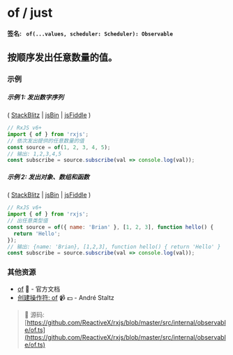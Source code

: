 # of / just

#### 签名: ` of(...values, scheduler: Scheduler): Observable`

## 按顺序发出任意数量的值。

### 示例

##### 示例 1: 发出数字序列

(
[StackBlitz](https://stackblitz.com/edit/typescript-kbpvmm?file=index.ts&devtoolsheight=100)
| [jsBin](http://jsbin.com/kodixitoji/1/edit?js,console) |
[jsFiddle](https://jsfiddle.net/btroncone/f7b35ayz/) )

```js
// RxJS v6+
import { of } from 'rxjs';
// 依次发出提供的任意数量的值
const source = of(1, 2, 3, 4, 5);
// 输出: 1,2,3,4,5
const subscribe = source.subscribe(val => console.log(val));
```

##### 示例 2: 发出对象、数组和函数

(
[StackBlitz](https://stackblitz.com/edit/typescript-m1jbw9?file=index.ts&devtoolsheight=100)
| [jsBin](http://jsbin.com/xevobujama/1/edit?js,console) |
[jsFiddle](https://jsfiddle.net/btroncone/d9rng4dj/) )

```js
// RxJS v6+
import { of } from 'rxjs';
// 出任意类型值
const source = of({ name: 'Brian' }, [1, 2, 3], function hello() {
  return 'Hello';
});
// 输出: {name: 'Brian}, [1,2,3], function hello() { return 'Hello' }
const subscribe = source.subscribe(val => console.log(val));
```


### 其他资源

- [of](https://cn.rx.js.org/class/es6/Observable.js~Observable.html#static-method-of) :newspaper: - 官方文档
- [创建操作符: of](https://egghead.io/lessons/rxjs-creation-operator-of?course=rxjs-beyond-the-basics-creating-observables-from-scratch) :video_camera: :dollar: - André Staltz

> :file_folder: 源码:
> [https://github.com/ReactiveX/rxjs/blob/master/src/internal/observable/of.ts](https://github.com/ReactiveX/rxjs/blob/master/src/internal/observable/of.ts)
